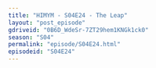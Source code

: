```yaml
---
title: "HIMYM - S04E24 - The Leap"
layout: "post_episode"
gdriveid: "0B6D_WdeSr-7ZT29hem1KNGk1ck0"
season: "S04"
permalink: "episode/S04E24.html"
episodeid: "S04E24"
---
```

